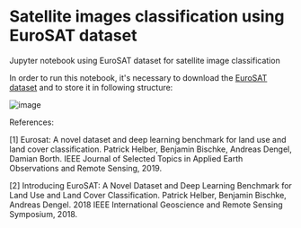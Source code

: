 # Satellite images classification using EuroSAT dataset
Jupyter notebook using EuroSAT dataset for satellite image classification

In order to run this notebook, it's necessary to download the [EuroSAT dataset](https://zenodo.org/record/7711810#.ZBCSAezML4r) and to store it in following structure:

![image](https://user-images.githubusercontent.com/42914350/225016488-c9c92658-20ae-41ab-8196-cdaef474133f.png)


References:

[1] Eurosat: A novel dataset and deep learning benchmark for land use and land cover classification. Patrick Helber, Benjamin Bischke, Andreas Dengel, Damian Borth. IEEE Journal of Selected Topics in Applied Earth Observations and Remote Sensing, 2019.

[2] Introducing EuroSAT: A Novel Dataset and Deep Learning Benchmark for Land Use and Land Cover Classification. Patrick Helber, Benjamin Bischke, Andreas Dengel. 2018 IEEE International Geoscience and Remote Sensing Symposium, 2018.
              
